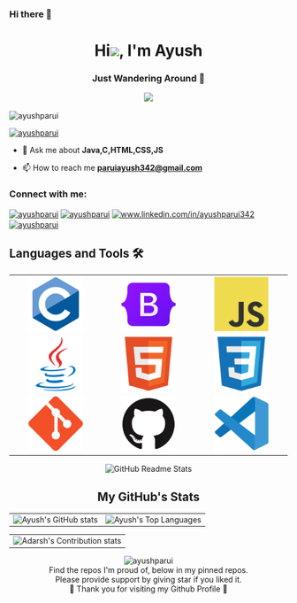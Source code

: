 ### Hi there 👋
<h1 align="center">Hi<Img src="https://raw.githubusercontent.com/seanprashad/slackmoji/master/emoji/blob/blob-wave-gif.gif">, I'm Ayush</h1>
<h3 align="center">Just Wandering Around 🥱</h3>
<p align='center'>
   <img src="https://readme-typing-svg.herokuapp.com?color=e96443&size=40&width=900&height=80&lines=Welcome-to-My-Github-Profile"/>
</p>

<p align="left"> <img src="https://komarev.com/ghpvc/?username=ayushparui&label=Profile%20views&color=0e75b6&style=flat" alt="ayushparui" /> </p>

<p align="left"> <a href="https://github.com/ryo-ma/github-profile-trophy"><img src="https://github-profile-trophy.vercel.app/?username=ayushparui" alt="ayushparui" /></a> </p>
<!-- <img align="right" alt="Coding" width="350" src="https://camo.githubusercontent.com/6607041227d81f650340ff070cc2843518acad359b57e5bb054a9fb7127aa041/68747470733a2f2f63646e2e6472696262626c652e636f6d2f75736572732f323634363432332f73637265656e73686f74732f353530373139362f636f6d70757465722e676966"> -->


<!-- <p align="left"><a href="https://twitter.com/ayushparui" target="blank"><img src="https://img.shields.io/twitter/follow/ayushparui?logo=twitter&style=for-the-badge" alt="ayushparui" /></a></p> -->

- 💬 Ask me about **Java,C,HTML,CSS,JS**

- 📫 How to reach me **paruiayush342@gmail.com**

<h3 align="left">Connect with me:</h3>
<p align="left">
<a href="https://dev.to/ayushparui" target="_blank"><img align="center" src="https://raw.githubusercontent.com/rahuldkjain/github-profile-readme-generator/master/src/images/icons/Social/devto.svg" alt="ayushparui" height="30" width="40" /></a>
<a href="https://twitter.com/ayushparui" target="_blank"><img align="center" src="https://raw.githubusercontent.com/rahuldkjain/github-profile-readme-generator/master/src/images/icons/Social/twitter.svg" alt="ayushparui" height="30" width="40" /></a>
<a href=https://www.linkedin.com/in/ayushparui342/ target="_blank"><img align="center" src="https://raw.githubusercontent.com/rahuldkjain/github-profile-readme-generator/master/src/images/icons/Social/linked-in-alt.svg" alt="www.linkedin.com/in/ayushparui342" height="30" width="40" /></a>
<a href="https://www.leetcode.com/ayushparui" target="_blank"><img align="center" src="https://raw.githubusercontent.com/rahuldkjain/github-profile-readme-generator/master/src/images/icons/Social/leet-code.svg" alt="ayushparui" height="30" width="40" /></a>
</p>

<h2>Languages and Tools 🛠</h2>
<p align='center'>
   <table align='center' width='250px'>
      <tr>
<td width="250" align='center'>&nbsp;&nbsp;<img alt="C" width="100px" src="https://github.com/devicons/devicon/blob/master/icons/c/c-original.svg" />&nbsp;&nbsp;</td>
<td width="250" align='center'>&nbsp;&nbsp;<img alt="Bootstrap" width="100px" src="https://github.com/devicons/devicon/blob/master/icons/bootstrap/bootstrap-original.svg" />&nbsp;&nbsp;</td>
<td width="250" align='center'>&nbsp;&nbsp;<img alt="Java" width="100px" src="https://github.com/devicons/devicon/blob/master/icons/javascript/javascript-original.svg" />&nbsp;&nbsp;</td>
      </tr>
      <tr>
<td width="250" align='center'>&nbsp;&nbsp;<img alt="Java" width="100px" src="https://github.com/devicons/devicon/blob/master/icons/java/java-original.svg" />&nbsp;&nbsp;</td>
<td width="250" align='center'>&nbsp;&nbsp;<img alt="HTML5" width="100px" src="https://github.com/devicons/devicon/blob/master/icons/html5/html5-original.svg" />&nbsp;&nbsp;</td>
<td width="250" align='center'>&nbsp;&nbsp;<img alt="CSS3" width="100px" src="https://github.com/devicons/devicon/blob/master/icons/css3/css3-original.svg" />&nbsp;&nbsp;</td>
      </tr>
      <tr>
<td width="250" align='center'>&nbsp;&nbsp;<img alt="Git" width="100px" src="https://github.com/devicons/devicon/blob/master/icons/git/git-original.svg" />&nbsp;&nbsp;</td>
<td width="250" align='center'>&nbsp;&nbsp;<img alt="Github" width="100px" src="https://github.com/devicons/devicon/blob/master/icons/github/github-original.svg" />&nbsp;&nbsp; </td>
<!-- <img alt="JavaScript" width="100px" src="https://github.com/devicons/devicon/blob/master/icons/javascript/javascript-plain.svg" /> -->
<td width="250" align='center'>&nbsp;&nbsp;<img alt="VS-Code" width="100px" src="https://github.com/devicons/devicon/blob/master/icons/vscode/vscode-original.svg" />&nbsp;&nbsp;</td>
      </tr>
      </table>
</p>


<!--GitHub Stats-->
<p align="center">
 <img width="100px" src="https://res.cloudinary.com/anuraghazra/image/upload/v1594908242/logo_ccswme.svg" align="center" alt="GitHub Readme Stats" />
 <h2 align="center">My GitHub's Stats</h2>
</p>

<table>
  <tr>
    <td><img src="https://github-readme-stats.vercel.app/api?username=ayushparui&bg_color=30,e96443,904e95&title_color=fff&text_color=fff" alt="Ayush's GitHub stats" /></td>
    <td><img src="https://github-readme-stats.vercel.app/api/top-langs?username=ayushparui_icons=true&bg_color=30,e96443,904e95&title_color=fff&text_color=fff&layout=compact&theme=cobalt" alt="Ayush's Top Languages" /></td>
  </tr>
</table>


<table align='center'>
  <tr>
    <td><img src="https://github-readme-streak-stats.herokuapp.com/?user=ayushparui&layout=compact" alt="Adarsh's Contribution stats" /></td>
  </tr>
</table>

<!-- ### Contribution Graph 📈
![geeky01adarsh's contribution graph](https://activity-graph.herokuapp.com/graph?username=ayushparui&custom_title=ayush's%20contribution%20in%20last%2031%20days&color=ffffff&line=faf5f2&point=f5e1d3&bg_color=cc5200&area=true&area_color=e65c00) -->


<p align="center"> <img src="https://komarev.com/ghpvc/?username=ayushparui&label=Profile%20views&color=orange&style=flat&label=PROFILE+VIEWS" alt="ayushparui" /> 
</br>   Find the repos I'm proud of, below in my pinned repos. </br>Please provide support by giving star if you liked it.</br>
🧡 Thank you for visiting my Github Profile 🧡

</p>
